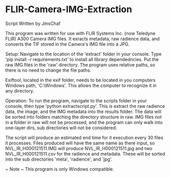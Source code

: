 # FLIR-Camera-IMG-Extraction
Script Written by JmsChaf

This program was written for use with FLIR Systems Inc. (now Teledyne FLIR) A300 Camera IMG files. It exracts metadata,
raw radience data, and converts the TIF stored in the Camera's IMG file into a JPG.

Setup:
Navigate to the location of the 'extract' folder in your console. Type 'pip install -r requirements.txt' to install 
all library dependedncies. Put the raw IMG files in the 'raw' directory. The program uses relative paths, so there is
no need to change the file paths.

Exiftool, located in the exif folder, needs to be located in you computers Windows path, 'C:\Windows'. This allows the
computer to recognize it in any directory.

Operation:
To run the program, navigate to the scripts folder in your console, then type 'python extractscript.py'. This is extract 
the raw radience data, the image, and the IMG metadata into the results folder. The data will be sorted into folders matching the 
directory structure in raw. IMG files not in a folder in raw will not be processed, and the program can only walk 
into one-layer dirs, sub directories will not be considered. 

The script will produce an estimated end time for it execution every 30 files it processes. Files produced will
have the same name as there input, so NVL_IR_H000121511.IMG will produce NVL_IR_H000121511.jpg and two 
NVL_IR_H000121511.csv for the radience and metadata. These will be sorted into the sub directories 'meta', 'radience', and 
'jpg'.


~ Note ~ 
This program is only Windows compatible.
